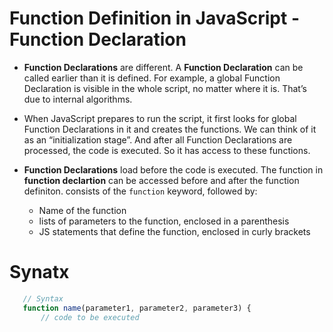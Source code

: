 # Function Definition in JavaScript - Function Declaration

* __Function Declarations__ are different. A __Function Declaration__ can be called earlier than it is defined. For example, a global Function Declaration is visible in the whole script, no matter where it is. That’s due to internal algorithms.

* When JavaScript prepares to run the script, it first looks for global Function Declarations in it and creates the functions. We can think of it as an “initialization stage”. And after all Function Declarations are processed, the code is executed. So it has access to these functions.

* __Function Declarations__ load before the code is executed. The function in __function declartion__ can be accessed before and after the function definiton. consists of the `function` keyword, followed by:
    * Name of the function
    * lists of parameters to the function, enclosed in a parenthesis
    * JS statements that define the function, enclosed in curly brackets

# Synatx
 ```js
    // Syntax
    function name(parameter1, parameter2, parameter3) {
        // code to be executed
```